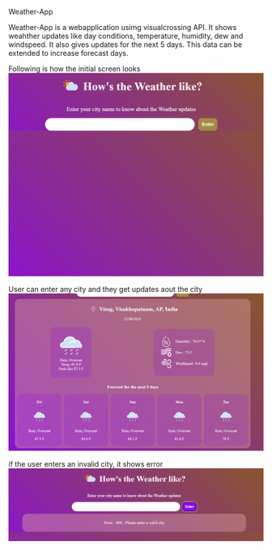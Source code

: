 Weather-App

Weather-App is a webapplication usimg visualcrossing API.
It shows weahther updates like day conditions, temperature, humidity, dew and windspeed.
It also gives updates for the next 5 days.
This data can be extended to increase forecast days.

Following is how the initial screen looks
![initial screen](image.png)

User can enter any city and they get updates aout the city
![city updates](image-1.png)

if the user enters an invalid city, it shows error
![error](image-2.png)
